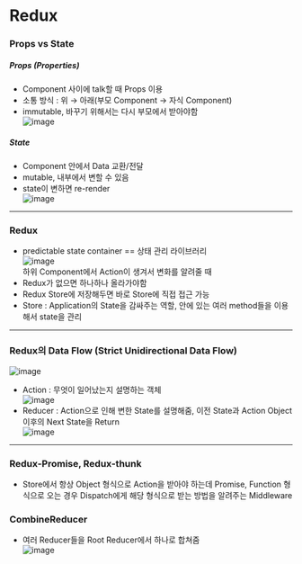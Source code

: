 # Redux

### Props vs State
##### Props (Properties)
- Component 사이에 talk할 때 Props 이용
- 소통 방식 : 위 → 아래(부모 Component → 자식 Component)
- immutable, 바꾸기 위해서는 다시 부모에서 받아야함  
![image](https://user-images.githubusercontent.com/46713032/90952027-19139900-e49b-11ea-855e-07cefbe62bd7.png)  

##### State
- Component 안에서 Data 교환/전달
- mutable, 내부에서 변할 수 있음
- state이 변하면 re-render  
![image](https://user-images.githubusercontent.com/46713032/90952030-22046a80-e49b-11ea-8101-dc3227210286.png)  

* * * 

### Redux
- predictable state container == 상태 관리 라이브러리  
![image](https://user-images.githubusercontent.com/46713032/90952056-60018e80-e49b-11ea-8372-e96d37393813.png)  
하위 Component에서 Action이 생겨서 변화를 알려줄 때
- Redux가 없으면 하나하나 올라가야함
- Redux Store에 저장해두면 바로 Store에 직접 접근 가능
- Store : Application의 State을 감싸주는 역할, 안에 있는 여러 method들을 이용해서 state을 관리  

* * * 

### Redux의 Data Flow (Strict Unidirectional Data Flow)
![image](https://user-images.githubusercontent.com/46713032/90952151-4c0a5c80-e49c-11ea-9305-59634c16d814.png)  
- Action : 무엇이 일어났는지 설명하는 객체  
![image](https://user-images.githubusercontent.com/46713032/90952175-78be7400-e49c-11ea-8b44-7492a80945a2.png)  
- Reducer : Action으로 인해 변한 State를 설명해줌, 이전 State과 Action Object 이후의 Next State을 Return  
![image](https://user-images.githubusercontent.com/46713032/90952185-925fbb80-e49c-11ea-8f47-3247a1075c21.png)  

* * *

### Redux-Promise, Redux-thunk
- Store에서 항상 Object 형식으로 Action을 받아야 하는데 Promise, Function 형식으로 오는 경우 Dispatch에게 해당 형식으로 받는 방법을 알려주는 Middleware  

### CombineReducer
- 여러 Reducer들을 Root Reducer에서 하나로 합쳐줌  
![image](https://user-images.githubusercontent.com/46713032/90952409-4150c700-e49e-11ea-8377-c7699de7f473.png)

